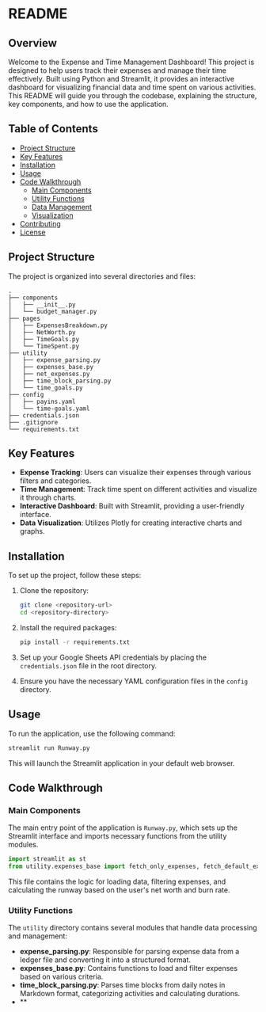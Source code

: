 # README

## Overview

Welcome to the Expense and Time Management Dashboard! This project is designed to help users track their expenses and manage their time effectively. Built using Python and Streamlit, it provides an interactive dashboard for visualizing financial data and time spent on various activities. This README will guide you through the codebase, explaining the structure, key components, and how to use the application.

## Table of Contents

- [Project Structure](#project-structure)
- [Key Features](#key-features)
- [Installation](#installation)
- [Usage](#usage)
- [Code Walkthrough](#code-walkthrough)
  - [Main Components](#main-components)
  - [Utility Functions](#utility-functions)
  - [Data Management](#data-management)
  - [Visualization](#visualization)
- [Contributing](#contributing)
- [License](#license)

## Project Structure

The project is organized into several directories and files:

```
.
├── components
│   ├── __init__.py
│   └── budget_manager.py
├── pages
│   ├── ExpensesBreakdown.py
│   ├── NetWorth.py
│   ├── TimeGoals.py
│   └── TimeSpent.py
├── utility
│   ├── expense_parsing.py
│   ├── expenses_base.py
│   ├── net_expenses.py
│   ├── time_block_parsing.py
│   └── time_goals.py
├── config
│   ├── payins.yaml
│   └── time-goals.yaml
├── credentials.json
├── .gitignore
└── requirements.txt
```

## Key Features

- **Expense Tracking**: Users can visualize their expenses through various filters and categories.
- **Time Management**: Track time spent on different activities and visualize it through charts.
- **Interactive Dashboard**: Built with Streamlit, providing a user-friendly interface.
- **Data Visualization**: Utilizes Plotly for creating interactive charts and graphs.

## Installation

To set up the project, follow these steps:

1. Clone the repository:
   ```bash
   git clone <repository-url>
   cd <repository-directory>
   ```

2. Install the required packages:
   ```bash
   pip install -r requirements.txt
   ```

3. Set up your Google Sheets API credentials by placing the `credentials.json` file in the root directory.

4. Ensure you have the necessary YAML configuration files in the `config` directory.

## Usage

To run the application, use the following command:

```bash
streamlit run Runway.py
```

This will launch the Streamlit application in your default web browser.

## Code Walkthrough

### Main Components

The main entry point of the application is `Runway.py`, which sets up the Streamlit interface and imports necessary functions from the utility modules.

```python
import streamlit as st
from utility.expenses_base import fetch_only_expenses, fetch_default_expenses, format_in_indian_system
```

This file contains the logic for loading data, filtering expenses, and calculating the runway based on the user's net worth and burn rate.

### Utility Functions

The `utility` directory contains several modules that handle data processing and management:

- **expense_parsing.py**: Responsible for parsing expense data from a ledger file and converting it into a structured format.
- **expenses_base.py**: Contains functions to load and filter expenses based on various criteria.
- **time_block_parsing.py**: Parses time blocks from daily notes in Markdown format, categorizing activities and calculating durations.
- **